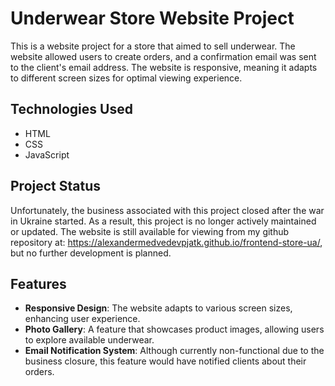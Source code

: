 # Underwear Store Website Project
This is a website project for a store that aimed to sell underwear. The website allowed users to create orders, and a confirmation email was sent to the client's email address. The website is responsive, meaning it adapts to different screen sizes for optimal viewing experience.

## Technologies Used
* HTML
* CSS
* JavaScript

  
## Project Status
Unfortunately, the business associated with this project closed after the war in Ukraine started. As a result, this project is no longer actively maintained or updated.
The website is still available for viewing from my github repository at: https://alexandermedvedevpjatk.github.io/frontend-store-ua/, but no further development is planned.

## Features
* **Responsive Design**: The website adapts to various screen sizes, enhancing user experience.
* **Photo Gallery**: A feature that showcases product images, allowing users to explore available underwear.
* **Email Notification System**: Although currently non-functional due to the business closure, this feature would have notified clients about their orders.
